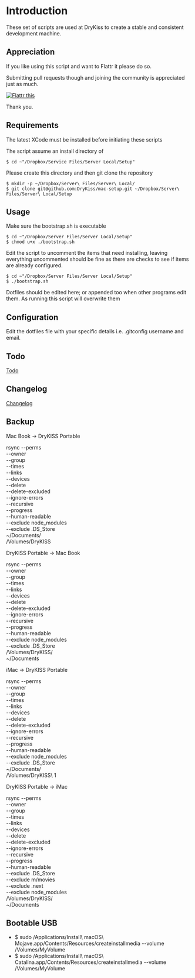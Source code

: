 # Introduction

These set of scripts are used at DryKiss to create a stable and consistent
development machine.

## Appreciation

If you like using this script and want to Flattr it please do so.

Submitting pull requests though and joining the community is appreciated just as much.

[![Flattr this][2]][1]

[1]: https://flattr.com/submit/auto?user_id=drykiss&url=https://github.com/DryKiss/mac-setup&title=Mac+OSX+Development+Scripts&language=English&tags=github,bash,mac,osx,development&category=software
[2]: http://api.flattr.com/button/flattr-badge-large.png

Thank you.

## Requirements

The latest XCode must be installed before initiating these scripts

The script assume an install directory of

    $ cd ~"/Dropbox/Service Files/Server Local/Setup"

Please create this directory and then git clone the repository

    $ mkdir -p ~/Dropbox/Server\ Files/Server\ Local/
    $ git clone git@github.com:DryKiss/mac-setup.git ~/Dropbox/Server\ Files/Server\ Local/Setup

## Usage

Make sure the bootstrap.sh is executable

    $ cd ~"/Dropbox/Server Files/Server Local/Setup"
    $ chmod u+x ./bootstrap.sh

Edit the script to uncomment the items that need installing, leaving everything
uncommented should be fine as there are checks to see if items are already configured.

    $ cd ~"/Dropbox/Server Files/Server Local/Setup"
    $ ./bootstrap.sh

Dotfiles should be edited here; or appended too when other programs edit them.
As running this script will overwrite them

## Configuration

Edit the dotfiles file with your specific details i.e. .gitconfig username and email.

## Todo

[Todo](TODO.md)

## Changelog

[Changelog](CHANGELOG.md)

## Backup

Mac Book -> DryKISS Portable

rsync --perms \
 --owner \
 --group \
 --times \
 --links \
 --devices \
 --delete \
 --delete-excluded \
 --ignore-errors \
 --recursive \
 --progress \
 --human-readable \
 --exclude node_modules \
 --exclude .DS_Store \
 ~/Documents/ \
 /Volumes/DryKISS

DryKISS Portable -> Mac Book

rsync --perms \
 --owner \
 --group \
 --times \
 --links \
 --devices \
 --delete \
 --delete-excluded \
 --ignore-errors \
 --recursive \
 --progress \
 --human-readable \
 --exclude node_modules \
 --exclude .DS_Store \
 /Volumes/DryKISS/ \
 ~/Documents

iMac -> DryKISS Portable

rsync --perms \
 --owner \
 --group \
 --times \
 --links \
 --devices \
 --delete \
 --delete-excluded \
 --ignore-errors \
 --recursive \
 --progress \
 --human-readable \
 --exclude node_modules \
 --exclude .DS_Store \
 ~/Documents/ \
 /Volumes/DryKISS\ 1

DryKISS Portable -> iMac

rsync --perms \
 --owner \
 --group \
 --times \
 --links \
 --devices \
 --delete \
 --delete-excluded \
 --ignore-errors \
 --recursive \
 --progress \
 --human-readable \
 --exclude .DS_Store \
 --exclude m/movies \
 --exclude .next \
--exclude node_modules \
/Volumes/DryKISS/ \
 ~/Documents

## Bootable USB

- \$ sudo /Applications/Install\ macOS\ Mojave.app/Contents/Resources/createinstallmedia --volume /Volumes/MyVolume
- \$ sudo /Applications/Install\ macOS\ Catalina.app/Contents/Resources/createinstallmedia --volume /Volumes/MyVolume
